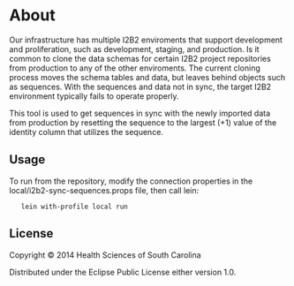 # About

Our infrastructure has multiple I2B2 enviroments that support development and proliferation, such as development, staging, and production.  Is it common to clone the data schemas for certain I2B2 project repositories from production to any of the other enviroments.  The current cloning process moves the schema tables and data, but leaves behind objects such as sequences.  With the sequences and data not in sync, the target I2B2 environment typically fails to operate properly.

This tool is used to get sequences in sync with the newly imported data from production by resetting the sequence to the largest (+1) value of the identity column that utilizes the sequence.


## Usage

To run from the repository, modify the connection properties in the local/i2b2-sync-sequences.props file, then call lein:

```
   lein with-profile local run
```

## License

Copyright © 2014 Health Sciences of South Carolina

Distributed under the Eclipse Public License either version 1.0.
